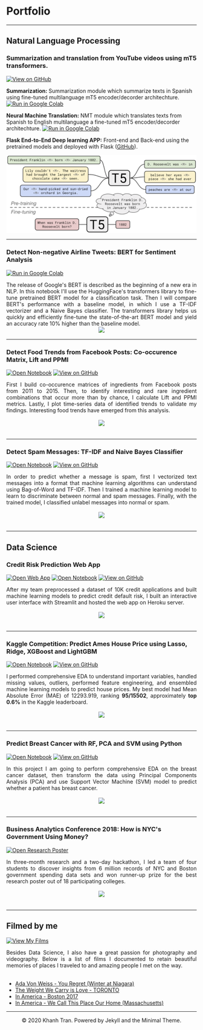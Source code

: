 # Portfolio
---
## Natural Language Processing

### Summarization and translation from YouTube videos using mT5 transformers.

[![View on GitHub](https://img.shields.io/badge/GitHub-View_on_GitHub-blue?logo=GitHub)](https://github.com/chriskhanhtran/CS224n-NLP-Solutions/tree/master/assignments/)

**Summarization:** Summarization module which summarize texts in Spanish using fine-tuned multilanguage mT5 encoder/decorder architechture.
[![Run in Google Colab](https://img.shields.io/badge/Colab-Run_in_Google_Colab-blue?logo=Google&logoColor=FDBA18)](https://colab.research.google.com/drive/1f32gj5IYIyFipoINiC8P3DvKat-WWLUK)


**Neural Machine Translation:** NMT module which translates texts from Spanish to English multilanguage a fine-tuned mT5 encoder/decorder architechture. 
[![Run in Google Colab](https://img.shields.io/badge/Colab-Run_in_Google_Colab-blue?logo=Google&logoColor=FDBA18)](https://colab.research.google.com/drive/1f32gj5IYIyFipoINiC8P3DvKat-WWLUK)

**Flask End-to-End Deep learning APP:** Front-end and Back-end using the pretrained models and deployed with Flask 
([GitHub](https://github.com/chriskhanhtran/CS224n-NLP-Solutions/tree/master/assignments/)).


<center><img src="images/t5.png"/></center>

---
### Detect Non-negative Airline Tweets: BERT for Sentiment Analysis

[![Run in Google Colab](https://img.shields.io/badge/Colab-Run_in_Google_Colab-blue?logo=Google&logoColor=FDBA18)](https://colab.research.google.com/drive/1f32gj5IYIyFipoINiC8P3DvKat-WWLUK)

<div style="text-align: justify">The release of Google's BERT is described as the beginning of a new era in NLP. In this notebook I'll use the HuggingFace's transformers library to fine-tune pretrained BERT model for a classification task. Then I will compare BERT's performance with a baseline model, in which I use a TF-IDF vectorizer and a Naive Bayes classifier. The transformers library helps us quickly and efficiently fine-tune the state-of-the-art BERT model and yield an accuracy rate 10% higher than the baseline model.</div>

<center><img src="images/BERT-classification.png"/></center>

---
### Detect Food Trends from Facebook Posts: Co-occurence Matrix, Lift and PPMI

[![Open Notebook](https://img.shields.io/badge/Jupyter-Open_Notebook-blue?logo=Jupyter)](projects/detect-food-trends-facebook.html)
[![View on GitHub](https://img.shields.io/badge/GitHub-View_on_GitHub-blue?logo=GitHub)](https://github.com/chriskhanhtran/facebook-detect-food-trends)

<div style="text-align: justify">First I build co-occurence matrices of ingredients from Facebook posts from 2011 to 2015. Then, to identify interesting and rare ingredient combinations that occur more than by chance, I calculate Lift and PPMI metrics. Lastly, I plot time-series data of identified trends to validate my findings. Interesting food trends have emerged from this analysis.</div>
<br>
<center><img src="images/fb-food-trends.png"></center>
<br>

---
### Detect Spam Messages: TF-IDF and Naive Bayes Classifier

[![Open Notebook](https://img.shields.io/badge/Jupyter-Open_Notebook-blue?logo=Jupyter)](projects/detect-spam-nlp.html)
[![View on GitHub](https://img.shields.io/badge/GitHub-View_on_GitHub-blue?logo=GitHub)](https://github.com/chriskhanhtran/detect-spam-messages-nlp/blob/master/detect-spam-nlp.ipynb)

<div style="text-align: justify">In order to predict whether a message is spam, first I vectorized text messages into a format that machine learning algorithms can understand using Bag-of-Word and TF-IDF. Then I trained a machine learning model to learn to discriminate between normal and spam messages. Finally, with the trained model, I classified unlabel messages into normal or spam.</div>
<br>
<center><img src="images/detect-spam-nlp.png"/></center>
<br>

---
## Data Science

### Credit Risk Prediction Web App

[![Open Web App](https://img.shields.io/badge/Heroku-Open_Web_App-blue?logo=Heroku)](http://credit-risk.herokuapp.com/)
[![Open Notebook](https://img.shields.io/badge/Jupyter-Open_Notebook-blue?logo=Jupyter)](https://github.com/chriskhanhtran/credit-risk-prediction/blob/master/documents/Notebook.ipynb)
[![View on GitHub](https://img.shields.io/badge/GitHub-View_on_GitHub-blue?logo=GitHub)](https://github.com/chriskhanhtran/credit-risk-prediction)

<div style="text-align: justify">After my team preprocessed a dataset of 10K credit applications and built machine learning models to predict credit default risk, I built an interactive user interface with Streamlit and hosted the web app on Heroku server.</div>
<br>
<center><img src="images/credit-risk-webapp.png"/></center>
<br>

---
### Kaggle Competition: Predict Ames House Price using Lasso, Ridge, XGBoost and LightGBM

[![Open Notebook](https://img.shields.io/badge/Jupyter-Open_Notebook-blue?logo=Jupyter)](projects/ames-house-price.html)
[![View on GitHub](https://img.shields.io/badge/GitHub-View_on_GitHub-blue?logo=GitHub)](https://github.com/chriskhanhtran/kaggle-house-price/blob/master/ames-house-price.ipynb)

<div style="text-align: justify">I performed comprehensive EDA to understand important variables, handled missing values, outliers, performed feature engineering, and ensembled machine learning models to predict house prices. My best model had Mean Absolute Error (MAE) of 12293.919, ranking <b>95/15502</b>, approximately <b>top 0.6%</b> in the Kaggle leaderboard.</div>
<br>
<center><img src="images/ames-house-price.jpg"/></center>
<br>

---
### Predict Breast Cancer with RF, PCA and SVM using Python

[![Open Notebook](https://img.shields.io/badge/Jupyter-Open_Notebook-blue?logo=Jupyter)](projects/breast-cancer.html)
[![View on GitHub](https://img.shields.io/badge/GitHub-View_on_GitHub-blue?logo=GitHub)](https://github.com/chriskhanhtran/predict-breast-cancer-with-rf-pca-svm/blob/master/breast-cancer.ipynb)

<div style="text-align: justify">In this project I am going to perform comprehensive EDA on the breast cancer dataset, then transform the data using Principal Components Analysis (PCA) and use Support Vector Machine (SVM) model to predict whether a patient has breast cancer.</div>
<br>
<center><img src="images/breast-cancer.png"/></center>
<br>

---
### Business Analytics Conference 2018: How is NYC's Government Using Money?

[![Open Research Poster](https://img.shields.io/badge/PDF-Open_Research_Poster-blue?logo=adobe-acrobat-reader&logoColor=white)](pdf/bac2018.pdf)

<div style="text-align: justify">In three-month research and a two-day hackathon, I led a team of four students to discover insights from 6 million records of NYC and Boston government spending data sets and won runner-up prize for the best research poster out of 18 participating colleges.</div>
<br>
<center><img src="images/bac2018.JPG"/></center>
<br>

---
## Filmed by me

[![View My Films](https://img.shields.io/badge/YouTube-View_My_Films-grey?logo=youtube&labelColor=FF0000)](https://www.youtube.com/watch?v=vfZwdEWgUPE)

<div style="text-align: justify">Besides Data Science, I also have a great passion for photography and videography. Below is a list of films I documented to retain beautiful memories of places I traveled to and amazing people I met on the way.</div>
<br>

- [Ada Von Weiss - You Regret (Winter at Niagara)](https://www.youtube.com/watch?v=-5esqvmPnHI)
- [The Weight We Carry is Love - TORONTO](https://www.youtube.com/watch?v=vfZwdEWgUPE)
- [In America - Boston 2017](https://www.youtube.com/watch?v=YdXufiebgyc)
- [In America - We Call This Place Our Home (Massachusetts)](https://www.youtube.com/watch?v=jzfcM_iO0FU)

---
<center>© 2020 Khanh Tran. Powered by Jekyll and the Minimal Theme.</center>

